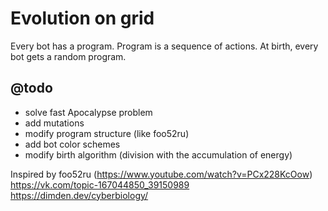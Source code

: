 # Evolution on grid


Every bot has a program. Program is a sequence of actions. At birth, every bot gets a random program. 


## @todo
- solve fast Apocalypse problem
- add mutations
- modify program structure (like foo52ru)
- add bot color schemes
- modify birth algorithm (division with the accumulation of energy) 



Inspired by foo52ru (https://www.youtube.com/watch?v=PCx228KcOow)
https://vk.com/topic-167044850_39150989
https://dimden.dev/cyberbiology/

